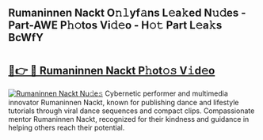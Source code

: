 ## Rumaninnen Nackt O𝚗𝚕yf𝚊ns L𝚎a𝚔ed N𝚞𝚍es - Part-AWE P𝚑𝚘tos Vi𝚍𝚎o - H𝚘𝚝 Part L𝚎a𝚔s BcWfY

# <h2><a href="http://kf6ga9.oniu.top/?m=Rumaninnen+Nackt">🔗👉 🔴 Rumaninnen Nackt P𝚑ot𝚘𝚜 V𝚒d𝚎o</a></h2>

[![Rumaninnen Nackt Nu𝚍e𝚜](https://i.imgur.com/0qMVB7G.gif)](http://kf6ga9.oniu.top/?m=Rumaninnen+Nackt)
Cybernetic performer and multimedia innovator Rumaninnen Nackt, known for publishing dance and lifestyle tutorials through viral dance sequences and compact clips. Compassionate mentor Rumaninnen Nackt, recognized for their kindness and guidance in helping others reach their potential.  

